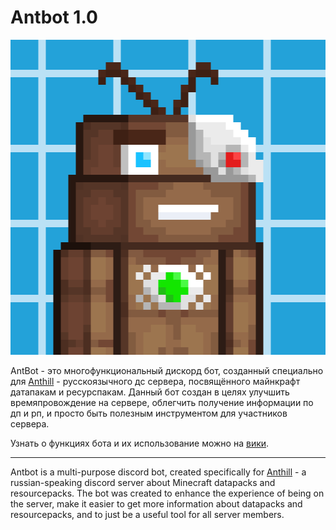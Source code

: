 # Antbot 1.0
![](assets/pfps/online.png)

AntBot - это многофункциональный дискорд бот, созданный специально для [Anthill](https://discord.gg/anthill-914772142300749854) - русскоязычного дс сервера, посвящённого майнкрафт датапакам и ресурспакам. Данный бот создан в целях улучшить времяпровождение на сервере, облегчить получение информации по дп и рп, и просто быть полезным инструментом для участников сервера.

Узнать о функциях бота и их использование можно на [вики](https://github.com/FuncFusion/antbot/blob/main/wiki/commands.md).

---
Antbot is a multi-purpose discord bot, created specifically for [Anthill](https://discord.gg/anthill-914772142300749854) - a russian-speaking discord server about Minecraft datapacks and resourcepacks. The bot was created to enhance the experience of being on the server, make it easier to get more information about datapacks and resourcepacks, and to just be a useful tool for all server members.